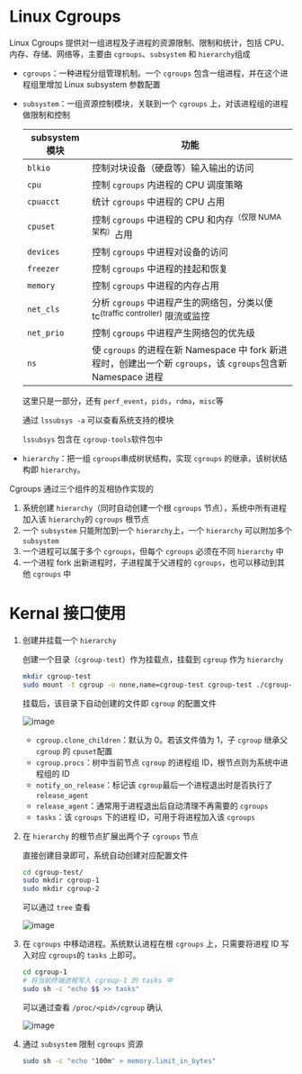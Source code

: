 # Linux Cgroups

Linux Cgroups 提供对一组进程及子进程的资源限制、限制和统计，包括 CPU、内存、存储、网络等，主要由 `cgroups`​、`subsystem`​ 和 `hierarchy`​ 组成

* ​`cgroups`​：一种进程分组管理机制。一个 `cgroups`​ 包含一组进程，并在这个进程组里增加 Linux subsystem 参数配置
* ​`subsystem`​：一组资源控制模块，关联到一个 `cgroups`​ 上，对该进程组的进程做限制和控制

  |subsystem 模块|功能|
  | ----------------| -------------------------------------------------------------------------------------------|
  |​`blkio`​|控制对块设备（硬盘等）输入输出的访问|
  |​`cpu`​|控制 `cgroups`​ 内进程的 CPU 调度策略|
  |​`cpuacct`​|统计 `cgroups`​ 中进程的 CPU 占用|
  |​`cpuset`​|控制 `cgroups`​ 中进程的 CPU 和内存<sup>（仅限 NUMA 架构）</sup>占用|
  |​`devices`​|控制 `cgroups`​ 中进程对设备的访问|
  |​`freezer`​|控制 `cgroups`​ 中进程的挂起和恢复|
  |​`memory`​|控制 `cgroups`​ 中进程的内存占用|
  |​`net_cls`​|分析 `cgroups`​ 中进程产生的网络包，分类以便 tc<sup>(traffic controller)</sup> 限流或监控|
  |​`net_prio`​|控制 `cgroups`​ 中进程产生网络包的优先级|
  |​`ns`​|使 `cgroups`​ 的进程在新 Namespace 中 fork 新进程时，创建出一个新 `cgroups`​，该 `cgroups`​ 包含新 Namespace 进程|

  这里只是一部分，还有 `perf_event`​，`pids`​，`rdma`​，`misc`​ 等

  通过 `lssubsys -a`​ 可以查看系统支持的模块

  ​`lssubsys`​ 包含在 `cgroup-tools`​ 软件包中
* ​`hierarchy`​：把一组 `cgroups`​ 串成树状结构，实现 `cgroups`​ 的继承，该树状结构即 `hierarchy`​。

Cgroups 通过三个组件的互相协作实现的

1. 系统创建 `hierarchy`​（同时自动创建一个根 `cgroups`​ 节点），系统中所有进程加入该 `hierarchy`​ 的 `cgroups`​ 根节点
2. 一个 `subsystem`​ 只能附加到一个 `hierarchy`​ 上，一个 `hierarchy`​ 可以附加多个 `subsystem`​
3. 一个进程可以属于多个 `cgroups`​，但每个 `cgroups`​ 必须在不同 `hierarchy`​ 中
4. 一个进程 fork 出新进程时，子进程属于父进程的 `cgroups`​，也可以移动到其他 `cgroups`​ 中

# Kernal 接口使用

1. 创建并挂载一个 `hierarchy`​

    创建一个目录（`cgroup-test`​）作为挂载点，挂载到 `cgroup`​ 作为 `hierarchy`​

    ```bash
    mkdir cgroup-test
    sudo mount -t cgroup -o none,name=cgroup-test cgroup-test ./cgroup-test
    ```

    挂载后，该目录下自动创建的文件即 `cgroup`​ 的配置文件

    ​![image](assets/image-20240611205546-ebg30oe.png)​

    * ​`cgroup.clone_children`​：默认为 0。若该文件值为 1，子 `cgroup`​ 继承父 `cgroup`​ 的 `cpuset`​ 配置
    * ​`cgroup.procs`​：树中当前节点 `cgroup`​ 的进程组 ID，根节点则为系统中进程组的 ID
    * ​`notify_on_release`​：标记该 `cgroup`​ 最后一个进程退出时是否执行了 `release_agent`​
    * ​`release_agent`​：通常用于进程退出后自动清理不再需要的 `cgroups`​
    * ​`tasks`​：该 `cgroups`​ 下的进程 ID，可用于将进程加入该 `cgroups`​
2. 在 `hierarchy`​ 的根节点扩展出两个子 `cgroups`​ 节点

    直接创建目录即可，系统自动创建对应配置文件

    ```bash
    cd cgroup-test/
    sudo mkdir cgroup-1
    sudo mkdir cgroup-2
    ```

    可以通过 `tree`​ 查看

    ​![image](assets/image-20240611210545-cogusvy.png)​
3. 在 `cgroups`​ 中移动进程。系统默认进程在根 `cgroups`​ 上，只需要将进程 ID 写入对应 `cgroups`​ 的 `tasks`​ 上即可。

    ```bash
    cd cgroup-1
    # 将当前终端进程写入 cgroup-1 的 tasks 中
    sudo sh -c "echo $$ >> tasks"
    ```

    可以通过查看 `/proc/<pid>/cgroup`​ 确认

    ​![image](assets/image-20240611211146-epyb2r0.png)​
4. 通过 `subsystem`​ 限制 `cgroups`​ 资源

    ```bash
    sudo sh -c "echo "100m" > memory.limit_in_bytes"
    ```

‍
